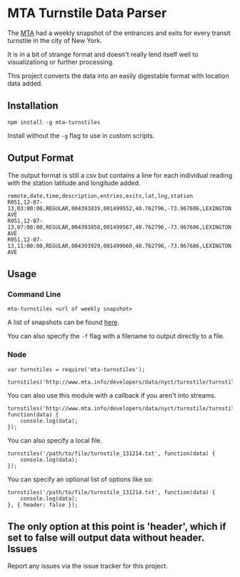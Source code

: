 MTA Turnstile Data Parser
=========================

The [MTA](http://new.mta.info/) had a weekly snapshot of the entrances and exits for every transit turnstile in the city of New York.

It is in a bit of strange format and doesn't really lend itself well to visualizationg or further processing.

This project converts the data into an easily digestable format with location data added.

Installation
------------

    npm install -g mta-turnstiles

Install without the `-g` flag to use in custom scripts.

Output Format
-------------

The output format is still a csv but contains a line for each individual reading with the station latitude and longitude added.

    remote,date,time,description,entries,exits,lat,lng,station
    R051,12-07-13,03:00:00,REGULAR,004393839,001499552,40.762796,-73.967686,LEXINGTON AVE
    R051,12-07-13,07:00:00,REGULAR,004393850,001499567,40.762796,-73.967686,LEXINGTON AVE
    R051,12-07-13,11:00:00,REGULAR,004393929,001499660,40.762796,-73.967686,LEXINGTON AVE

Usage
-----

### Command Line

    mta-turnstiles <url of weekly snapshot>

A list of snapshots can be found [here](http://web.mta.info/developers/turnstile.html).

You can also specify the `-f` flag with a filename to output directly to a file.

### Node

    var turnstiles = require('mta-turnstiles');

    turnstiles('http://www.mta.info/developers/data/nyct/turnstile/turnstile_131214.txt').pipe(process.stdout);

You can also use this module with a callback if you aren't into streams.

    turnstiles('http://www.mta.info/developers/data/nyct/turnstile/turnstile_131214.txt', function(data) {
        console.log(data);
    });

You can also specify a local file.

    turnstiles('/path/to/file/turnstile_131214.txt', function(data) {
        console.log(data);
    });

You can specify an optional list of options like so:

    turnstiles('/path/to/file/turnstile_131214.txt', function(data) {
        console.log(data);
    }, { header: false });

The only option at this point is 'header', which if set to false will output data without header.
Issues
------

Report any issues via the issue tracker for this project.
